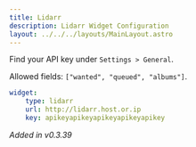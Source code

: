 ```yaml
---
title: Lidarr
description: Lidarr Widget Configuration
layout: ../../../layouts/MainLayout.astro
---
```


Find your API key under `Settings > General`.

Allowed fields: `["wanted", "queued", "albums"]`.

```yaml
widget:
    type: lidarr
    url: http://lidarr.host.or.ip
    key: apikeyapikeyapikeyapikeyapikey
```

*Added in v0.3.39*
